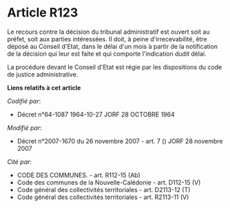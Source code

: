 # Article R123

Le recours contre la décision du tribunal administratif est ouvert soit au préfet, soit aux parties intéressées. Il doit, à
peine d'irrecevabilité, être déposé au Conseil d'Etat, dans le délai d'un mois à partir de la notification de la décision qui
leur est faite et qui comporte l'indication dudit délai.

La procédure devant le Conseil d'Etat est régie par les dispositions du code de justice administrative.

**Liens relatifs à cet article**

_Codifié par_:

  - Décret n°64-1087 1964-10-27 JORF 28 OCTOBRE 1964

_Modifié par_:

  - Décret n°2007-1670 du 26 novembre 2007 - art. 7 () JORF 28 novembre 2007

_Cité par_:

  - CODE DES COMMUNES. - art. R112-15 (Ab)
  - Code des communes de la Nouvelle-Calédonie - art. D112-15 (V)
  - Code général des collectivités territoriales - art. D2113-12 (T)
  - Code général des collectivités territoriales - art. R2113-11 (V)
